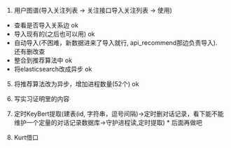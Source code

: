 1. 用户图谱(导入关注列表 -> 关注接口导入关注列表 -> 使用)
- 查看是否导入关系边 ok
- 导入现有的(之后也可以用) ok
- 自动导入(不困难，新数据进来了导入就行, api_recommend那边负责导入). 还有删改查
- 整合到推荐算法中 ok
- 将elasticsearch改成异步 ok

5. 将推荐算法改为异步，增加进程数量(52个) ok

4. 写实习证明里的内容

2. 定时KeyBert提取(建表(id, 字符串，逗号间隔)->定时删对话记录，看下能不能维护一个定量的对话记录数据库->守护进程读,定时提取) * 后面再做吧

3. Kurt借口
